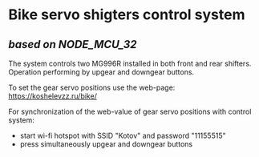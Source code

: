 # Bike servo shigters control system
## _based on NODE_MCU_32_


The system controls two MG996R installed in both front and rear shifters.
Operation performing by upgear and downgear buttons.

To set the gear servo positions use the web-page: https://koshelevzz.ru/bike/

For synchronization of the web-value of gear servo positions with control system:  
- start wi-fi hotspot with SSID "Kotov" and password "11155515"
- press simultaneously upgear and downgear buttons


